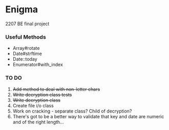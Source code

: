 # Enigma
2207 BE final project

### Useful Methods
- Array#rotate
- Date#strftime
- Date::today
- Enumerator#with_index

### TO DO
1. ~~Add method to deal with non-letter chars~~
1. ~~Write decryption class tests~~
1. ~~Write decryption class~~
1. Create file i/o class
1. Work on cracking - separate class? Child of decryption?
1. There's got to be a better way to validate that key and date are numeric and of the right length...
